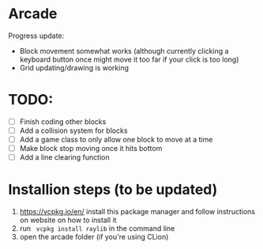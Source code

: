 # Arcade

Progress update:
- Block movement somewhat works (although currently clicking a keyboard button once might move it too far if your click is too long)
- Grid updating/drawing is working

# TODO:
- [ ] Finish coding other blocks
- [ ] Add a collision system for blocks
- [ ] Add a game class to only allow one block to move at a time
- [ ] Make block stop moving once it hits bottom
- [ ] Add a line clearing function

# Installion steps (to be updated)

1. https://vcpkg.io/en/ install this package manager and follow instructions on website on how to install it
2. run  ` vcpkg install raylib` in the command line
3. open the arcade folder (if you're using CLion) 
